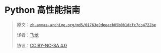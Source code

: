 # Python 高性能指南

> 原文：[`zh.annas-archive.org/md5/01763e0deeacb05b0b1dcfc7cb4722be`](https://zh.annas-archive.org/md5/01763e0deeacb05b0b1dcfc7cb4722be)
> 
> 译者：[飞龙](https://github.com/wizardforcel)
> 
> 协议：[CC BY-NC-SA 4.0](http://creativecommons.org/licenses/by-nc-sa/4.0/)